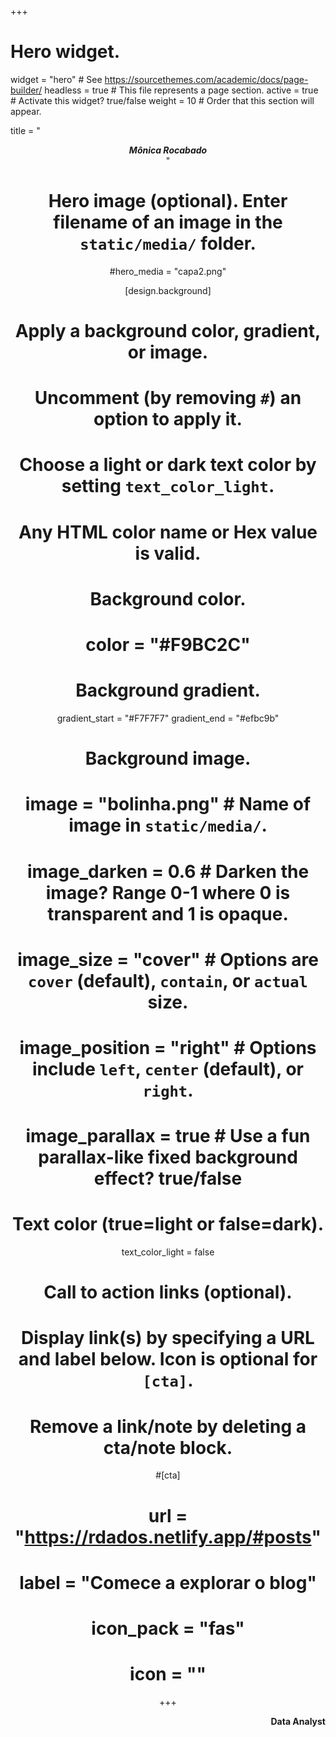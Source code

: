 +++
# Hero widget.
widget = "hero"  # See https://sourcethemes.com/academic/docs/page-builder/
headless = true  # This file represents a page section.
active = true  # Activate this widget? true/false
weight = 10  # Order that this section will appear.

title = "<br><center>**_Mônica Rocabado_**<center>"


# Hero image (optional). Enter filename of an image in the `static/media/` folder.
#hero_media = "capa2.png"


[design.background]
  # Apply a background color, gradient, or image.
  #   Uncomment (by removing `#`) an option to apply it.
  #   Choose a light or dark text color by setting `text_color_light`.
  #   Any HTML color name or Hex value is valid.

  # Background color.
  # color = "#F9BC2C"
  
  # Background gradient.
   gradient_start = "#F7F7F7"
   gradient_end = "#efbc9b"
  
# Background image.
 # image = "bolinha.png"  # Name of image in `static/media/`.
  # image_darken = 0.6  # Darken the image? Range 0-1 where 0 is transparent and 1 is opaque.
  # image_size = "cover"  #  Options are `cover` (default), `contain`, or `actual` size.
  # image_position = "right"  # Options include `left`, `center` (default), or `right`.
  # image_parallax = true  # Use a fun parallax-like fixed background effect? true/false
  
  # Text color (true=light or false=dark).
  text_color_light = false

# Call to action links (optional).
#   Display link(s) by specifying a URL and label below. Icon is optional for `[cta]`.
#   Remove a link/note by deleting a cta/note block.
#[cta]
#  url = "https://rdados.netlify.app/#posts"
#  label = "Comece a explorar o blog"
#  icon_pack = "fas"
# icon = ""
  
+++
<br>
<div align="right"><b>Data Analyst<b><div align="right">
<br>
<br>